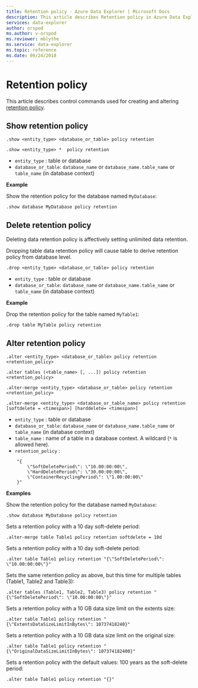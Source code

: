 ```yaml
---
title: Retention policy - Azure Data Explorer | Microsoft Docs
description: This article describes Retention policy in Azure Data Explorer.
services: data-explorer
author: orspod
ms.author: v-orspod
ms.reviewer: mblythe
ms.service: data-explorer
ms.topic: reference
ms.date: 09/24/2018
---
```

# Retention policy

This article describes control commands used for creating and altering [retention policy](../concepts/retentionpolicy.md).

## Show retention policy

```kusto
.show <entity_type> <database_or_table> policy retention

.show <entity_type> *  policy retention
```

* `entity_type` : table or database
* `database_or_table`: `database_name` or `database_name.table_name` or `table_name` (in database context)

**Example**

Show the retention policy for the database named `MyDatabase`:

```kusto
.show database MyDatabase policy retention
```

## Delete retention policy

Deleting data retention policy is affectively setting unlimited data retention.

Dropping table data retention policy will cause table to derive retention policy from database level.

```kusto
.drop <entity_type> <database_or_table> policy retention
```

* `entity_type` : table or database
* `database_or_table`: `database_name` or `database_name.table_name` or `table_name` (in database context)

**Example**

Drop the retention policy for the table named `MyTable1`:

```kusto
.drop table MyTable policy retention
```


## Alter retention policy

```kusto
.alter <entity_type> <database_or_table> policy retention <retention_policy>

.alter tables (<table_name> [, ...]) policy retention <retention_policy>

.alter-merge <entity_type> <database_or_table> policy retention <retention_policy>

.alter-merge <entity_type> <database_or_table_name> policy retention [softdelete = <timespan>] [harddelete= <timespan>]
```

* `entity_type` : table or database
* `database_or_table`: `database_name` or `database_name.table_name` or `table_name` (in database context)
* `table_name` : name of a table in a database context.  A wildcard (`*` is allowed here).
* `retention_policy` :

```
    "{ 
        \"SoftDeletePeriod\": \"10.00:00:00\", 
        \"HardDeletePeriod\": \"30.00:00:00\", 
        \"ContainerRecyclingPeriod\": \"1.00:00:00\" 
    }" 
```

**Examples**

Show the retention policy for the database named `MyDatabase`:

```kusto
.show database MyDatabase policy retention
```

Sets a retention policy with a 10 day soft-delete period:

```kusto
.alter-merge table Table1 policy retention softdelete = 10d
```

Sets a retention policy with a 10 day soft-delete period:

```kusto
.alter table Table1 policy retention "{\"SoftDeletePeriod\": \"10.00:00:00\"}"
```

Sets the same retention policy as above, but this time for multiple tables (Table1, Table2 and Table3):

```kusto
.alter tables (Table1, Table2, Table3) policy retention "{\"SoftDeletePeriod\": \"10.00:00:00\"}"
```

Sets a retention policy with a 10 GB data size limit on the extents size:

```kusto
.alter table Table1 policy retention "{\"ExtentsDataSizeLimitInBytes\": 10737418240}"
```

Sets a retention policy with a 10 GB data size limit on the original size:

```kusto
.alter table Table1 policy retention "{\"OriginalDataSizeLimitInBytes\": 107374182400}"
```

Sets a retention policy with the default values: 100 years as the soft-delete period:

```kusto
.alter table Table1 policy retention "{}"
```